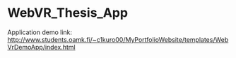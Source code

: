 ﻿# WebVR_Thesis_App

Application demo link: http://www.students.oamk.fi/~c1kuro00/MyPortfolioWebsite/templates/WebVrDemoApp/index.html
